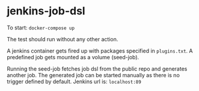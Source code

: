 # jenkins-job-dsl

To start: `docker-compose up`

The test should run without any other action.

A jenkins container gets fired up with packages specified in `plugins.txt`. A predefined job gets mounted as a volume (seed-job).

Running the seed-job fetches job dsl from the public repo and generates another job. The generated job can be started manually as there is no trigger defined by default. Jenkins url is: `localhost:89`
